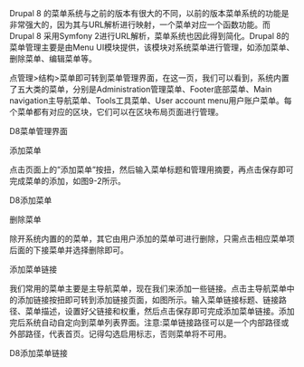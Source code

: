 Drupal 8 的菜单系统与之前的版本有很大的不同，以前的版本菜单系统的功能是非常强大的，因为其与URL解析进行映射，一个菜单对应一个函数功能。而Drupal 8 采用Symfony 2进行URL解析，菜单系统也因此得到简化。Drupal 8的菜单管理主要是由Menu UI模块提供，该模块对系统菜单进行管理，如添加菜单、删除菜单、编辑菜单等。

点管理>结构>菜单即可转到菜单管理界面，在这一页，我们可以看到，系统内置了五大类的菜单，分别是Administration管理菜单、Footer底部菜单、Main navigation主导航菜单、Tools工具菜单、User account menu用户账户菜单。每个菜单都有对应的区块，它们可以在区块布局页面进行管理。

D8菜单管理界面

添加菜单

点击页面上的”添加菜单”按扭，然后输入菜单标题和管理用摘要，再点击保存即可完成菜单的添加，如图9-2所示。

D8添加菜单

删除菜单

除开系统内置的的菜单，其它由用户添加的菜单可进行删除，只需点击相应菜单项后面的下接菜单并选择删除即可。

添加菜单链接

我们常用的菜单主要是主导航菜单，现在我们来添加一些链接。点击主导航菜单中的添加链接按扭即可转到添加链接页面，如图所示。输入菜单链接标题、链接路径、菜单描述，设置好父链接和权重，然后点击保存即可完成添加菜单链接。添加完后系统自动自定向到菜单列表界面。注意:菜单链接路径可以是一个内部路径或外部路径，<front>代表首页。记得勾选启用标志，否则菜单将不可用。

D8添加菜单链接
